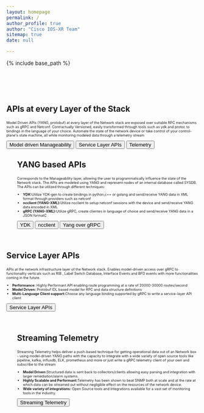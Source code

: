 ```yaml
---
layout: homepage
permalink: /
author_profile: true
author: "Cisco IOS-XR Team"
sitemap: true
date: null

---
```


{% include base_path %}


<div class="feature__wrapper" style="margin-top: 5em;">
    <div class="feature__item--left">
      <div class="archive__item">
          <div class="archive__item-teaser center" style="max-height: 2800px; max-width: 2000px;display: block; margin-left: auto; margin-right: auto;">
            <a href="{{ base_path }}/images/network_stack_layers.png"><img src="{{ base_path }}/images/network_stack_layers.png" alt="" /></a>
          </div>
          <div class="archive__item-body">
              <h2 class="archive__item-title">APIs at every Layer of the Stack</h2>
              <div class="archive__item-excerpt" style="font-size: 0.65em;">
                <p>Model Driven APIs (YANG, protobuf) at every layer of the Network stack are exposed over suitable RPC mechanisms such as gRPC and Netconf. Contractually Versioned, easily transformed through tools such as ydk and protoc to bindings in the language of your choice. Automate the state of the network device or take control of your control-plane's state machine, all while monitoring modeled data through a telemetry stream </p>
              </div>
              <a href="https://xrdocs.io/programmability/"><button type="button" class="btn btn-primary btn-small">Model driven Manageability</button></a>
              <a href="https://xrdocs.io/cisco-service-layer/"><button type="button" class="btn btn-primary btn-small">Service Layer APIs</button></a>
              <a href="https://xrdocs.io/telemetry/"><button type="button" class="btn btn-primary btn-small">Telemetry</button></a>
          </div>
      </div>
    </div>
</div>


<div class="feature__wrapper">    
<div class="feature__item--left" style="margin-bottom: 2em;">
      <div class="archive__item" style="margin-left: 2em;">
          <div class="archive__item-teaser center" style="max-height: 400px; max-width: 400px;display: block;
           margin-left: auto; margin-right: auto;">
            <img src="{{ base_path }}/images/mdp_logos.png" alt="" />
          </div>
        <div class="archive__item-body">
            <h2 class="archive__item-title">YANG based APIs</h2>
            <div class="archive__item-excerpt" style="font-size: 0.65em;">
            <p> Corresponds to the Manageability layer, allowing the user to programmatically influence the state of the Network stack. The APIs are modeled using YANG and represent nodes of an internal database called SYSDB. The APIs can be utilized through different techniques: </p>
            <ul>
                <li><b>YDK:</b>Utilize YDK-gen to create bindings in python,c++ or golang and send/receive YANG data in XML format through providers such as netconf</li>
               <li><b>ncclient (YANG-XML):</b>Utilize ncclient to setup netconf sessions with the device and send/receive YANG data encoded in XML</li>
               <li><b>gRPC (YANG-XML):</b>Utilize gRPC, create clientes in language of  choice and send/receive YANG data in a JSON formatC</li>
            </ul>   
            </div>
            <a href="http://ydk.io"><button type="button" class="btn btn-primary btn-small">YDK</button></a>
            <a href="https://github.com/ncclient/ncclient"><button type="button" class="btn btn-primary btn-small">ncclient</button></a>
            <a href="https://xrdocs.io/programmability/tutorials/2016-11-03-grpc-in-python-for-ios-xr/"><button type="button" class="btn btn-primary btn-small">Yang over gRPC</button></a>        
            </div>
      </div>
</div>
</div>




<div class="feature__wrapper">
    <div class="feature__item--right" style="margin-bottom: 2em;">
      <div class="archive__item">
          <div class="archive__item-teaser center" style="max-height: 400px; max-width: 400px;display: block; margin-left: auto; margin-right: auto;">
            <a href="{{ base_path }}/images/slapi-logos.png"><img src="{{ base_path }}/images/slapi-logos.png" alt="" /></a>
          </div>
        <div class="archive__item-body">
            <h2 class="archive__item-title">Service Layer APIs</h2>
            <div class="archive__item-excerpt" style="font-size: 0.65em;">
              <p>APIs at the network infrastructure layer of the Network stack. Enables model-driven access over gRPC to functionality verticals such as RIB , Label Switch Database, Interface Events and BFD events with more functionalities coming in the future. </p>
              <ul>
                  <li><b>Performance:</b> Highly Performant API enabling route programming at a rate of 20000-30000 routes/second</li>
                  <li><b>Model Driven:</b> Protobuf IDL based model for RPC and data structure definitions</li>
                 <li><b>Multi-Language Client support:</b>Choose any language binding supported by gRPC to write a service-layer API client</li>
                 </ul>   
              </div>
            <a href="https://xrdocs.io/cisco-service-layer/"><button type="button" class="btn btn-primary btn-small">Service Layer APIs</button></a>
        </div>
      </div>
    </div>
</div>




<div class="feature__wrapper">    
<div class="feature__item--left" style="margin-bottom: 2em;">
      <div class="archive__item" style="margin-left: 2em;">
          <div class="archive__item-teaser center" style="margin-top: 2em;max-height: 800px; max-width: 800px;display: block;
           margin-left: auto; margin-right: auto;">
            <img src="{{ base_path }}/images/telemetry.png" alt="" />
          </div>
        <div class="archive__item-body">
            <h2 class="archive__item-title">Streaming Telemetry</h2>
            <div class="archive__item-excerpt" style="font-size: 0.65em;">
            <p>Streaming Telemetry helps deliver a push-based technique for getting operational data out of an Network box - using model-driven YANG paths with the capacity to integrate with a wide variety of open source tools like pipeline, kafka, influxdb, ELK, prometheus and more or just write a gRPC telemetry client of your own and subscribe to the stream </p>
            <ul>
                <li><b>Model Driven:</b>Structured data is sent back to collectors/clients allowing easy parsing and integration with larger remediation/alarm systems.</li>
               <li><b>Highly Scalable and Performant:</b>Telemetry has been shown to beat SNMP both at scale and at the rate at which data can be streamed out without negligible effect on the resources of the network device.</li>
               <li><b>Wide variety of integrations:</b> Open Source tools and integrations available for a vast set of monitoring tools in the industry.</li>
            </ul>   
            </div>
            <a href="https://xrdocs.io/telemetry"><button type="button" class="btn btn-primary btn-small">Streaming Telemetry</button></a>        
            </div>
      </div>
</div>
</div>

